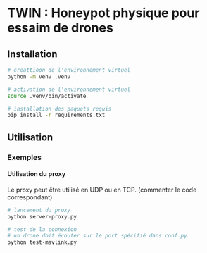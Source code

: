 # TWIN : Honeypot physique pour essaim de drones

## Installation


```sh
# creattioon de l'environnement virtuel
python -m venv .venv

# activation de l'environnement virtuel
source .venv/bin/activate

# installation des paquets requis
pip install -r requirements.txt
```

## Utilisation

### Exemples

#### Utilisation du proxy
Le proxy peut être utilisé en UDP ou en TCP. (commenter le code correspondant)

```sh
# lancement du proxy
python server-proxy.py

# test de la connexion
# un drone doit écouter sur le port spécifié dans conf.py
python test-mavlink.py
```

